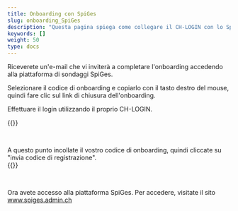 ```yaml
---
title: Onboarding con SpiGes
slug: onboarding_SpiGes
description: "Questa pagina spiega come collegare il CH-LOGIN con lo SpiGes."
keywords: []
weight: 50
type: docs
---
```


Riceverete un'e-mail che vi inviterà a completare l'onboarding accedendo alla piattaforma di sondaggi SpiGes. 

<!-- 1ere paire de colonnes -->

<div class="two_column">

<div class="left_col">
<!-- First column content goes here -->
<p> Selezionare il codice di onboarding e copiarlo con il tasto destro del mouse, quindi fare clic sul link di chiusura dell'onboarding. </p>

<p> Effettuare il login utilizzando il proprio CH-LOGIN. </p>
</div>

<div class="right_col">
<!-- Second column content goes here -->
{{<insertImage image="mail_onboarding.png" class="edge max-w-90">}}            <!-- ATTENTION image en français -->
</div>

</div>

&nbsp;

<!-- Deuxième paire de colonnes -->

<div class="two_column">

<div class="left_col">
<!-- First column content goes here -->
A questo punto incollate il vostro codice di onboarding, quindi cliccate su "invia codice di registrazione". 
</div>

<div class="right_col">
<!-- Second column content goes here -->
{{<insertImage image="enregistrement.png" class="edge max-w-90">}}                 <!-- ATTENTION image en français -->
</div>

</div>

&nbsp; 

Ora avete accesso alla piattaforma SpiGes. Per accedere, visitate il sito www.spiges.admin.ch